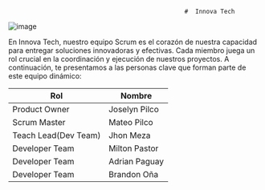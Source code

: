                                                      #  Innova Tech

![image](https://github.com/Milton599/Grupo04/assets/94476123/9657445a-5226-47fa-8038-364655d7683c)

En Innova Tech, nuestro equipo Scrum es el corazón de nuestra capacidad para entregar soluciones innovadoras y efectivas. Cada miembro juega un rol crucial en la coordinación y ejecución de nuestros proyectos. A continuación, te presentamos a las personas clave que forman parte de este equipo dinámico:

| Rol            | Nombre         |
|----------------|----------------|
| Product Owner   | Joselyn Pilco       |
| Scrum Master | Mateo Pilco       |
|Teach Lead(Dev Team)| Jhon Meza       |
| Developer Team  | Milton Pastor |
| Developer Team | Adrian Paguay |
| Developer Team  | Brandon Oña |

